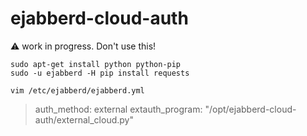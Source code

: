 # ejabberd-cloud-auth

:warning: work in progress. Don't use this!

```
sudo apt-get install python python-pip
sudo -u ejabberd -H pip install requests

vim /etc/ejabberd/ejabberd.yml
```

> auth_method: external
> extauth_program: "/opt/ejabberd-cloud-auth/external_cloud.py"
